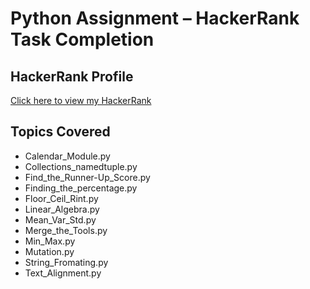   # Python Assignment – HackerRank Task Completion

  ## HackerRank Profile
  [Click here to view my HackerRank](https://www.hackerrank.com/profile/chandana_chandr3)

  ## Topics Covered
- Calendar_Module.py
- Collections_namedtuple.py
- Find_the_Runner-Up_Score.py
- Finding_the_percentage.py
- Floor_Ceil_Rint.py
- Linear_Algebra.py
- Mean_Var_Std.py
- Merge_the_Tools.py
- Min_Max.py
- Mutation.py
- String_Fromating.py
- Text_Alignment.py
